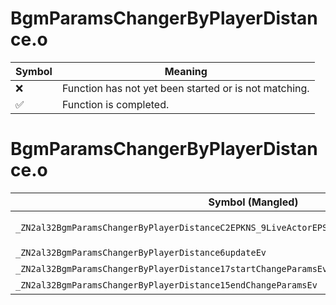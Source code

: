# BgmParamsChangerByPlayerDistance.o
| Symbol | Meaning 
| ------------- | ------------- 
| :x: | Function has not yet been started or is not matching. 
| :white_check_mark: | Function is completed. 


# BgmParamsChangerByPlayerDistance.o
| Symbol (Mangled) | Symbol (Demangled) | Decompiled? |
| ------------- |  ------------- | ------------- |
| `_ZN2al32BgmParamsChangerByPlayerDistanceC2EPKNS_9LiveActorEPS1_bfffPKcPNS0_15IFunctorCreatorE` | `al::BgmParamsChangerByPlayerDistance::BgmParamsChangerByPlayerDistance(al::LiveActor const*,al::LiveActor*,bool,float,float,float,char const*,al::BgmParamsChangerByPlayerDistance::IFunctorCreator *)` | :white_check_mark: |
| `_ZN2al32BgmParamsChangerByPlayerDistance6updateEv` | `al::BgmParamsChangerByPlayerDistance::update(void)` | :white_check_mark: |
| `_ZN2al32BgmParamsChangerByPlayerDistance17startChangeParamsEv` | `al::BgmParamsChangerByPlayerDistance::startChangeParams(void)` | :white_check_mark: |
| `_ZN2al32BgmParamsChangerByPlayerDistance15endChangeParamsEv` | `al::BgmParamsChangerByPlayerDistance::endChangeParams(void)` | :white_check_mark: |
